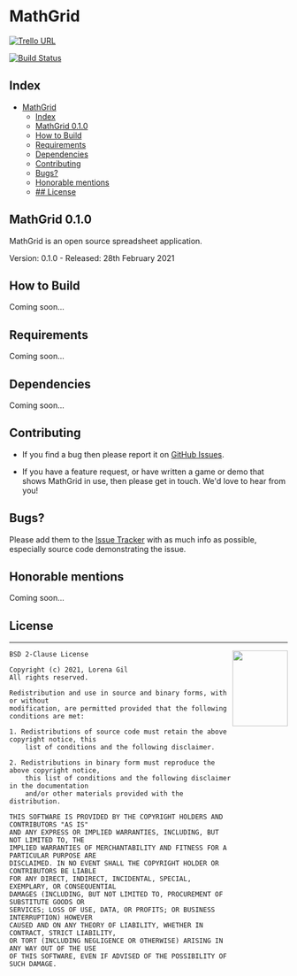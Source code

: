# MathGrid

[![Trello URL](https://img.shields.io/badge/trello-MathGrid-green.svg?longCache=true&style=for-the-badge)](https://trello.com/b/IKsKIcp8)

[![Build Status](https://www.travis-ci.com/logiflo/mathgrid.svg?branch=master)](https://www.travis-ci.com/logiflo/mathgrid)

## Index

- [MathGrid](#mathgrid)
  - [Index](#index)
  - [MathGrid 0.1.0](#mathgrid-010)
  - [How to Build](#how-to-build)
  - [Requirements](#requirements)
  - [Dependencies](#dependencies)
  - [Contributing](#contributing)
  - [Bugs?](#bugs)
  - [Honorable mentions](#honorable-mentions)
  - [## License](#-license)

## MathGrid 0.1.0

MathGrid is an open source spreadsheet application.

Version: 0.1.0 - Released: 28th February 2021

## How to Build

Coming soon...

## Requirements

Coming soon...

## Dependencies

Coming soon...

## Contributing

- If you find a bug then please report it on [GitHub Issues][issues].

- If you have a feature request, or have written a game or demo that shows MathGrid in use, then please get in touch. We'd love to hear from you!

## Bugs?

Please add them to the [Issue Tracker][issues] with as much info as possible, especially source code demonstrating the issue.

## Honorable mentions

Coming soon...

## License
-----------------------------------------------------------------------

<a href="http://opensource.org/licenses/BSD-2-Clause" target="_blank">
<img align="right" width="100" height="137"
 src="https://opensource.org/files/OSI_Approved_License.png">
</a>

	BSD 2-Clause License

	Copyright (c) 2021, Lorena Gil
	All rights reserved.

	Redistribution and use in source and binary forms, with or without
	modification, are permitted provided that the following conditions are met:

	1. Redistributions of source code must retain the above copyright notice, this
		list of conditions and the following disclaimer.

	2. Redistributions in binary form must reproduce the above copyright notice,
		this list of conditions and the following disclaimer in the documentation
		and/or other materials provided with the distribution.

	THIS SOFTWARE IS PROVIDED BY THE COPYRIGHT HOLDERS AND CONTRIBUTORS "AS IS"
	AND ANY EXPRESS OR IMPLIED WARRANTIES, INCLUDING, BUT NOT LIMITED TO, THE
	IMPLIED WARRANTIES OF MERCHANTABILITY AND FITNESS FOR A PARTICULAR PURPOSE ARE
	DISCLAIMED. IN NO EVENT SHALL THE COPYRIGHT HOLDER OR CONTRIBUTORS BE LIABLE
	FOR ANY DIRECT, INDIRECT, INCIDENTAL, SPECIAL, EXEMPLARY, OR CONSEQUENTIAL
	DAMAGES (INCLUDING, BUT NOT LIMITED TO, PROCUREMENT OF SUBSTITUTE GOODS OR
	SERVICES; LOSS OF USE, DATA, OR PROFITS; OR BUSINESS INTERRUPTION) HOWEVER
	CAUSED AND ON ANY THEORY OF LIABILITY, WHETHER IN CONTRACT, STRICT LIABILITY,
	OR TORT (INCLUDING NEGLIGENCE OR OTHERWISE) ARISING IN ANY WAY OUT OF THE USE
	OF THIS SOFTWARE, EVEN IF ADVISED OF THE POSSIBILITY OF SUCH DAMAGE.

[issues]: https://github.com/feserr/MathGrid/issues